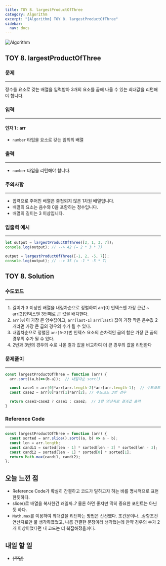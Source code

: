 ```yaml
---
title: TOY 8. largestProductOfThree
category: Algorithm
excerpt: "[Algorithm] TOY 8. largestProductOfThree"
sidebar:
  nav: docs
---
```


![Algorithm](https://user-images.githubusercontent.com/83164003/131701318-f0ff36c4-1fcc-4f21-b978-18a9d8ec3386.jpg)
## TOY 8. largestProductOfThree
### 문제
---
정수를 요소로 갖는 배열을 입력받아 3개의 요소를 곱해 나올 수 있는 최대값을 리턴해야 합니다.



### 입력
---
#### 인자 1 : arr
- `number` 타입을 요소로 갖는 임의의 배열

### 출력
---
- `number` 타입을 리턴해야 합니다.

### 주의사항
---
- 입력으로 주어진 배열은 중첩되지 않은 1차원 배열입니다.
- 배열의 요소는 음수와 0을 포함하는 정수입니다.
- 배열의 길이는 3 이상입니다.

### 입출력 예시
---
```javascript
let output = largestProductOfThree([2, 1, 3, 7]);
console.log(output); // --> 42 (= 2 * 3 * 7)

output = largestProductOfThree([-1, 2, -5, 7]);
console.log(output); // --> 35 (= -1 * -5 * 7)
```


## TOY 8. Solution
### 수도코드
---
1. 길이가 3 이상인 배열을 내림차순으로 정렬하여 arr[0] 인덱스엔 가장 큰값 ~ arr[2]인덱스엔 3번째로 큰 값을 배치한다.
2. `arr[0]`이 가장 큰 양수값이고, `arr[last-1]` `arr[last]` 값이 가장 작은 음수값 2개라면 가장 큰 곱의 경우의 수가 될 수 있다.
3. 내림차순으로 정렬된 `arr[0~2]`번 인덱스 요소의 순차적인 곱의 합은 가장 큰 곱의 경우의 수가 될 수 있다.
4. 2번과 3번의 경우의 수로 나온 결과 값을 비교하여 더 큰 경우의 값을 리턴한다

### 문제풀이
---
```javascript 
const largestProductOfThree = function (arr) {
  arr.sort((a,b)=>(b-a));  // 내림차순 sort()

  const case1 = arr[0]*arr[arr.length-2]*arr[arr.length-1];  // 수도코드 2번 경우
  const case2 = arr[0]*arr[1]*arr[2]; // 수도코드 3번 경우

  return case1>case2 ? case1 : case2;  // 3항 연산자로 결과값 출력
}
```
### Reference Code
---
```javascript
const largestProductOfThree = function (arr) {
  const sorted = arr.slice().sort((a, b) => a - b);
  const len = arr.length;
  const candi1 = sorted[len - 1] * sorted[len - 2] * sorted[len - 3];
  const candi2 = sorted[len - 1] * sorted[0] * sorted[1];
  return Math.max(candi1, candi2);
};
```
## 오늘 느낀 점
- Reference Code가 확실히 간결하고 코드가 말하고자 하는 바를 명시적으로 표현한듯하다. 
- slice()로 배열을 복사한건 왜일까..?  물론 하면 좋지만 딱히 중요한 포인트는 아닌듯 하다. 
- `Math.max`를 이용하여 최대값을 리턴하는 방법은 신선했다. 조건문이나...삼항조건연산자로만 풀 생각하였었고, 나름 간결한 문장이라 생각했는데 만약 경우의 수가 2개 이상이었다면 내 코드는 더 복잡해졌을꺼다.

## 내일 할 일
- ~~(주말)~~
